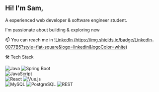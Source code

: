 ## Hi! I'm Sam, 
A experienced web developer & software engineer student.

I'm passionate about building & exploring new 


📫 You can reach me in 
[!LinkedIn (https://img.shields.io/badge/LinkedIn-0077B5?style=flat-square&logo=linkedin&logoColor=white)](https://linkedin.com/sam-leonetti)

🛠 Tech Stack  

![Java](https://img.shields.io/badge/Java-11-red) ![Spring Boot](https://img.shields.io/badge/Spring_Boot-6DB33F?style=flat-square&logo=spring&logoColor=white)  
![JavaScript](https://img.shields.io/badge/JavaScript-ES6-yellow)  
![React](https://img.shields.io/badge/React-61DAFB?style=flat-square&logo=react&logoColor=black) ![Vue.js](https://img.shields.io/badge/Vue.js-42b883?style=flat-square&logo=vue.js&logoColor=white)  
![MySQL](https://img.shields.io/badge/MySQL-4479A1?style=flat-square&logo=mysql&logoColor=white)
![PostgreSQL](https://img.shields.io/badge/PostgreSQL-336791?style=flat-square&logo=postgresql&logoColor=white)
![REST](https://img.shields.io/badge/REST-00A400?style=flat-square)


<!--
**sammielab/sammielab** is a ✨ _special_ ✨ repository because its `README.md` (this file) appears on your GitHub profile.

Here are some ideas to get you started:

- 🔭 I’m currently working on ...
- 🌱 I’m currently learning ...
 I’m looking for 
- 😄 Pronouns: ...

